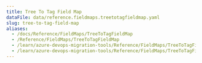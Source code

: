```yaml
---
title: Tree To Tag Field Map
dataFile: data/reference.fieldmaps.treetotagfieldmap.yaml
slug: tree-to-tag-field-map
aliases:
  - /docs/Reference/FieldMaps/TreeToTagFieldMap
  - /Reference/FieldMaps/TreeToTagFieldMap
  - /learn/azure-devops-migration-tools/Reference/FieldMaps/TreeToTagFieldMap
  - /learn/azure-devops-migration-tools/Reference/FieldMaps/TreeToTagFieldMap/index.md
---
```

